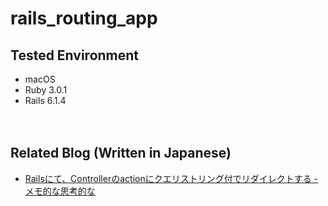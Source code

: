 # rails_routing_app

## Tested Environment

- macOS
- Ruby 3.0.1
- Rails 6.1.4


　  

## Related Blog (Written in Japanese)

- [Railsにて、Controllerのactionにクエリストリング付でリダイレクトする - メモ的な思考的な](https://thinkami.hatenablog.com/entry/2021/07/07/001015)